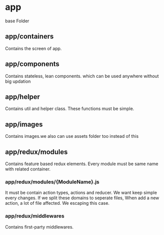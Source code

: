 # app

base Folder

## app/containers

Contains the screen of app.

## app/components

Contains stateless, lean components. which can be used anywhere without big updation


## app/helper

Contains util and helper class. These functions must be simple. 


## app/images

Contains images.we also can use assets folder too instead of this


## app/redux/modules

Contains feature based redux elements. Every module must be same name with related container.


### app/redux/modules/{ModuleName}.js

It must be contain action types, actions and reducer. We want keep simple every changes. 
If we split these domains to seperate files, When add a new action, a lot of file affected. We escaping this case.


### app/redux/middlewares

Contains first-party middlewares.


